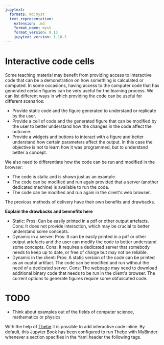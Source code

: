 ```yaml
---
jupytext:
  formats: md:myst
  text_representation:
    extension: .md
    format_name: myst
    format_version: 0.13
    jupytext_version: 1.10.3
---
```


# Interactive code cells

Some teaching material may benefit from providing access to interactive code
that can be a demonstration on how something is calculated or computed.
In some occasions, having access to the computer code that has generated certain
figures can be very useful for the learning process.
We can list different ways in which providing the code can be useful for
different scenarios:

- Provide static code and the figure generated to understand or replicate by
  the user.
- Provide a cell of code and the generated figure that can be modified by the
  user to better understand how the changes in the code affect the outcome.
- Provide a widgets and buttons to interact with a figure and better understand
  how certain parameters affect the output. In this case the objective is not
  to learn how it was programmed, but to understand better a concept.

We also need to differentiate how the code can be run and modified in the
browser:

- The code is static and is shown just as an example.
- The code can be modified and run again provided that a server (another
  dedicated machine) is available to run the code.
- The code can be modified and run again in the client's web browser.

The previous methods of delivery have their own benefits and drawbacks.

**Explain the drawbacks and bennefits here**

- Static: Pros: Can be easily printed in a pdf or other output artefacts. Cons:
  It does not provide interaction, which may be crucial to better understand
  some concepts.
- Dynamic in a server: Pros: It can be easily printed in a pdf or other output
  artefacts and the user can modify the code to better understand some
  concepts. Cons: It requires a dedicated server that somebody needs to keep up
  to date, or free of charge but may not be reliable.
- Dynamic in the client: Pros: A static version of the code can be printed as
  an ouptut artifact. The code can be modified and run without the need of a
  dedicated server. Cons: The webpage may need to download additional binary
  code that needs to be run in the client's browser. The current options to
  generate figures require some obfuscated code.


# TODO

- Think about examples out of the fields of computer science, mathematics or
  physics

With the help of [Thebe](https://thebe.readthedocs.io/en/stable/) it is
possible to add interactive code inline. By default, this Jupyter Book has been
configured to run Thebe with MyBinder whenever a section specifies in the Yaml
header the following tags.

